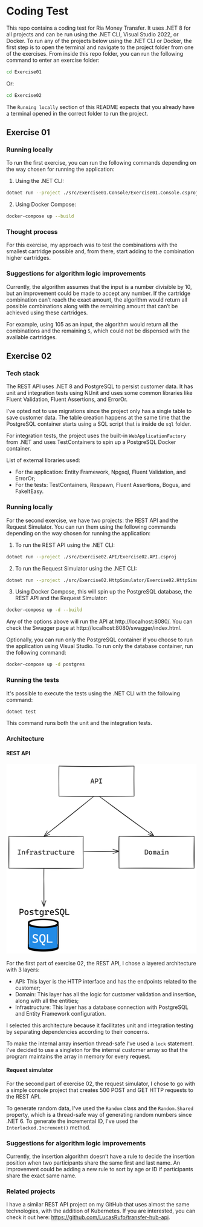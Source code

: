 # Coding Test

This repo contains a coding test for Ria Money Transfer. It uses .NET 8 for all projects and can be run using the .NET CLI, Visual Studio 2022, or Docker. To run any of the projects below using the .NET CLI or Docker, the first step is to open the terminal and navigate to the project folder from one of the exercises. From inside this repo folder, you can run the following command to enter an exercise folder:

```bash
cd Exercise01
```

Or:

```bash
cd Exercise02
```

The `Running locally` section of this README expects that you already have a terminal opened in the correct folder to run the project.

## Exercise 01

### Running locally

To run the first exercise, you can run the following commands depending on the way chosen for running the application:

1. Using the .NET CLI:

```bash
dotnet run --project ./src/Exercise01.Console/Exercise01.Console.csproj
```

2. Using Docker Compose:

```bash
docker-compose up --build
```

### Thought process

For this exercise, my approach was to test the combinations with the smallest cartridge possible and, from there, start adding to the combination higher cartridges. 

### Suggestions for algorithm logic improvements

Currently, the algorithm assumes that the input is a number divisible by 10, but an improvement could be made to accept any number. If the cartridge combination can’t reach the exact amount, the algorithm would return all possible combinations along with the remaining amount that can’t be achieved using these cartridges.

For example, using 105 as an input, the algorithm would return all the combinations and the remaining `5`, which could not be dispensed with the available cartridges.

## Exercise 02

### Tech stack

The REST API uses .NET 8 and PostgreSQL to persist customer data. It has unit and integration tests using NUnit and uses some common libraries like Fluent Validation, Fluent Assertions, and ErrorOr.

I’ve opted not to use migrations since the project only has a single table to save customer data. The table creation happens at the same time that the PostgreSQL container starts using a SQL script that is inside de `sql` folder.

For integration tests, the project uses the built-in `WebApplicationFactory` from .NET and uses TestContainers to spin up a PostgreSQL Docker container.

List of external libraries used:

- For the application: Entity Framework, Npgsql, Fluent Validation, and ErrorOr;
- For the tests: TestContainers, Respawn, Fluent Assertions, Bogus, and FakeItEasy.

### Running locally

For the second exercise, we have two projects: the REST API and the Request Simulator. You can run them using the following commands depending on the way chosen for running the application:

1. To run the REST API using the .NET CLI:

```bash
dotnet run --project ./src/Exercise02.API/Exercise02.API.csproj
```

2. To run the Request Simulator using the .NET CLI:

```bash
dotnet run --project ./src/Exercise02.HttpSimulator/Exercise02.HttpSimulator.csproj
```

3. Using Docker Compose, this will spin up the PostgreSQL database, the REST API and the Request Simulator:

```bash
docker-compose up -d --build
```

Any of the options above will run the API at http://localhost:8080/. You can check the Swagger page at http://localhost:8080/swagger/index.html.

Optionally, you can run only the PostgreSQL container if you choose to run the application using Visual Studio. To run only the database container, run the following command:

```bash
docker-compose up -d postgres
```

### Running the tests

It's possible to execute the tests using the .NET CLI with the following command:

```bash
dotnet test
```

This command runs both the unit and the integration tests.

### Architecture

#### REST API

![Architecture diagram](./images/architecture-diagram-exercise-02.png)

For the first part of exercise 02, the REST API, I chose a layered architecture with 3 layers:

- API: This layer is the HTTP interface and has the endpoints related to the customer;
- Domain: This layer has all the logic for customer validation and insertion, along with all the entities;
- Infrastructure:  This layer has a database connection with PostgreSQL and Entity Framework configuration.

I selected this architecture because it facilitates unit and integration testing by separating dependencies according to their concerns.

To make the internal array insertion thread-safe I’ve used a `lock` statement. I've decided to use a singleton for the internal customer array so that the program maintains the array in memory for every request.

#### Request simulator

For the second part of exercise 02, the request simulator, I chose to go with a simple console project that creates 500 POST and GET HTTP requests to the REST API. 

To generate random data, I've used the `Random` class and the `Random.Shared` property, which is a thread-safe way of generating random numbers since .NET 6. To generate the incremental ID, I've used the `Interlocked.Increment()` method.

### Suggestions for algorithm logic improvements

Currently, the insertion algorithm doesn’t have a rule to decide the insertion position when two participants share the same first and last name. An improvement could be adding a new rule to sort by age or ID if participants share the exact same name.

### Related projects

I have a similar REST API project on my GitHub that uses almost the same technologies, with the addition of Kubernetes. If you are interested, you can check it out here: https://github.com/LucasRufo/transfer-hub-api.